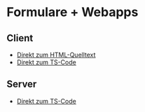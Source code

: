 # Formulare + Webapps

## Client 
* [Direkt zum HTML-Quelltext](https://github.com/PhilippOesch/GIS-Beispiele-und-Musterloesungen/blob/main/Formulare_Webapp/Client/index.html)
* [Direkt zum TS-Code](https://github.com/PhilippOesch/GIS-Beispiele-und-Musterloesungen/blob/main/Formulare_Webapp/Client/src/main.ts)

## Server
* [Direkt zum TS-Code](https://github.com/PhilippOesch/GIS-Beispiele-und-Musterloesungen/blob/main/Formulare_Webapp/Server/server.ts)
